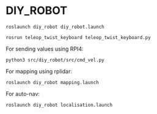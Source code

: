 # DIY_ROBOT
```
roslaunch diy_robot diy_robot.launch 
```
```
rosrun teleop_twist_keyboard teleop_twist_keyboard.py   
```

For sending values using RPI4:   
```
python3 src/diy_robot/src/cmd_vel.py   
```

For mapping using rplidar:   
```
roslaunch diy_robot mapping.launch   
```

For auto-nav:   
```
roslaunch diy_robot localisation.launch
```
